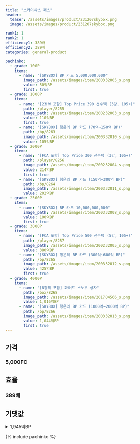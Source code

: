 ```yaml
---
title: "스카이박스 패스"
header:
  teaser: /assets/images/product/231207skybox.png
  image: /assets/images/product/231207skybox.png

rank1: 1
rank2: 1
efficiency1: 389배
efficiency2: 389배
categories: general-product

pachinko:
  - grade: 100P
    items:
      - name: "[SKYBOX] BP 카드 5,000,000,000"
        image_path: /assets/images/item/200332005_s.png
        value: 50억BP
        first: true
  - grade: 1000P
    items:
      - name: "[23HW 포함] Top Price 390 선수팩 (3강, 105+)"
        path: /player/8255
        image_path: /assets/images/item/200232003_s.png
        value: 110억BP
        first: true
      - name: "[SKYBOX] 행운의 BP 카드 (70억~150억 BP)"
        path: /bp/8263
        image_path: /assets/images/item/200332010_s.png
        value: 105억BP
  - grade: 2000P
    items:
      - name: "[FCA 포함] Top Price 300 선수팩 (3강, 105+)"
        path: /player/8256
        image_path: /assets/images/item/200232004_s.png
        value: 214억BP
        first: true
      - name: "[SKYBOX] 행운의 BP 카드 (150억~300억 BP)"
        path: /bp/8264
        image_path: /assets/images/item/200332011_s.png
        value: 202억BP
  - grade: 2500P
    items:
      - name: "[SKYBOX] BP 카드 10,000,000,000"
        image_path: /assets/images/item/200332008_s.png
        value: 100억BP
        first: true
  - grade: 3000P
    items:
      - name: "[FCA 포함] Top Price 500 선수팩 (5강, 105+)"
        path: /player/8257
        image_path: /assets/images/item/200232005_s.png
        value: 380억BP
      - name: "[SKYBOX] 행운의 BP 카드 (300억~600억 BP)"
        path: /bp/8265
        image_path: /assets/images/item/200332012_s.png
        value: 425억BP
        first: true
  - grade: 4000P
    items:
      - name: "[8강팩 포함] 화이트 스노우 상자"
        path: /box/8268
        image_path: /assets/images/item/201704566_s.png
        value: 1,016억BP
      - name: "[SKYBOX] 행운의 BP 카드 (1000억~2000억 BP)"
        path: /bp/8266
        image_path: /assets/images/item/200332013_s.png
        value: 1,044억BP
        first: true
---
```



## 가격
### 5,000FC
## 효율
### 389배
## 기댓값
<details>
<summary>1,945억BP</summary>
<div markdown="1">
- 선수팩 353억BP
  - 수수료 쿠폰 40% 적용 시 339억BP
  - 수수료 쿠폰 30% 적용 시 325억BP
  - 수수료 쿠폰 20% 적용 시 310억BP
- BP 카드 1,619억BP

</div>
</details>

{% include pachinko %}
